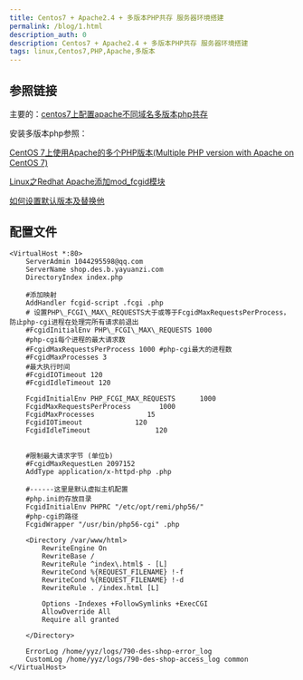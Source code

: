 ```yaml
---
title: Centos7 + Apache2.4 + 多版本PHP共存 服务器环境搭建
permalink: /blog/1.html
description_auth: 0
description: Centos7 + Apache2.4 + 多版本PHP共存 服务器环境搭建
tags: linux,Centos7,PHP,Apache,多版本
---
```


## 参照链接

主要的：[centos7上配置apache不同域名多版本php共存](https://segmentfault.com/a/1190000023540385)

安装多版本php参照：

[CentOS 7上使用Apache的多个PHP版本(Multiple PHP version with Apache on CentOS 7)](https://www.it1352.com/1825609.html)

[Apache fcgid 下载]: [http://httpd.apache.org/download.cgi#apache24]

[Linux之Redhat Apache添加mod_fcgid模块](https://blog.csdn.net/baidu_28553605/article/details/106425528)

[如何设置默认版本及替换他](https://blog.csdn.net/zhouzme/article/details/53995566)

## 配置文件

```apacheconfig
<VirtualHost *:80>
    ServerAdmin 1044295598@qq.com
    ServerName shop.des.b.yayuanzi.com
    DirectoryIndex index.php

    #添加映射 
    AddHandler fcgid-script .fcgi .php
    # 设置PHP\_FCGI\_MAX\_REQUESTS大于或等于FcgidMaxRequestsPerProcess，防止php-cgi进程在处理完所有请求前退出 
    #FcgidInitialEnv PHP\_FCGI\_MAX\_REQUESTS 1000 
    #php-cgi每个进程的最大请求数 
    #FcgidMaxRequestsPerProcess 1000 #php-cgi最大的进程数 
    #FcgidMaxProcesses 3 
    #最大执行时间 
    #FcgidIOTimeout 120 
    #FcgidIdleTimeout 120 

    FcgidInitialEnv PHP_FCGI_MAX_REQUESTS      1000
    FcgidMaxRequestsPerProcess       1000
    FcgidMaxProcesses             15
    FcgidIOTimeout             120
    FcgidIdleTimeout                120


    #限制最大请求字节 (单位b) 
    #FcgidMaxRequestLen 2097152 
    AddType application/x-httpd-php .php

    #------这里是默认虚拟主机配置 
    #php.ini的存放目录 
    FcgidInitialEnv PHPRC "/etc/opt/remi/php56/"
    #php-cgi的路径 
    FcgidWrapper "/usr/bin/php56-cgi" .php

    <Directory /var/www/html>
        RewriteEngine On
        RewriteBase /
        RewriteRule ^index\.html$ - [L]
        RewriteCond %{REQUEST_FILENAME} !-f
        RewriteCond %{REQUEST_FILENAME} !-d
        RewriteRule . /index.html [L]

        Options -Indexes +FollowSymlinks +ExecCGI
        AllowOverride All
        Require all granted

    </Directory>

    ErrorLog /home/yyz/logs/790-des-shop-error_log
    CustomLog /home/yyz/logs/790-des-shop-access_log common
</VirtualHost>

```